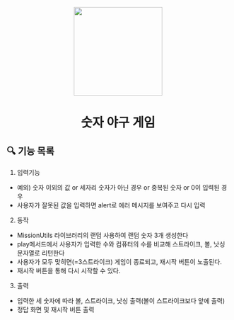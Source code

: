 <p align="middle" >
  <img width="200px;" src="https://github.com/woowacourse/javascript-baseball-precourse/blob/main/images/baseball_icon.png?raw=true"/>
</p>
<h1 align="middle">숫자 야구 게임</h1>

## 🔍 기능 목록

1) 입력기능
- 예외) 숫자 이외의 값 or 세자리 숫자가 아닌 경우 or 중복된 숫자 or 0이 입력된 경우
- 사용자가 잘못된 값을 입력하면 alert로 에러 메시지를 보여주고 다시 입력

2) 동작
- MissionUtils 라이브러리의 랜덤 사용하여 랜덤 숫자 3개 생성한다
- play메서드에서 사용자가 입력한 수와 컴퓨터의 수를 비교해  스트라이크, 볼, 낫싱 문자열로 리턴한다
- 사용자가 모두 맞히면(=3스트라이크) 게임이 종료되고, 재시작 버튼이 노출된다.
- 재시작 버튼을 통해 다시 시작할 수 있다.

3) 출력
- 입력한 세 숫자에 따라 볼, 스트라이크, 낫싱 출력(볼이 스트라이크보다 앞에 출력)
- 정답 화면 및 재시작 버튼 출력